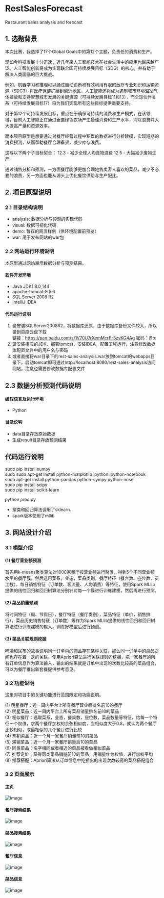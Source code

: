 # RestSalesForecast

Restaurant sales analysis and forecast

## 1. 选题背景

本次比赛，我选择了17个Global Goals中的第12个主题，负责任的消费和生产。

现如今科技发展十分迅速，近几年来人工智能技术在社会生活中的应用也越来越广泛。人工智能创新将成为实现联合国可持续发展目标（SDG）的核心，并有助于解决人类面临的巨大挑战。

例如，机器学习和推理可以通过自动诊断和有效利用有限的医疗专业知识和运输资源（SDG3）将医疗保健扩展到偏远地区，人工智能还将成为遏制城市环境温室气体排放和支持智慧城市发展的关键资源（可持续发展目标11和13），而全球伙伴关系（可持续发展目标17）将为我们实现所有这些目标提供重要支持。

对于第12个可持续发展目标，重点在于确保可持续的消费和生产模式。在该领域，目前人工智能正在通过垂直绿色农场产生最佳消费和生产水平，消除浪费并大大提高产量和资源效率。

而本项目原型是想要通过对餐厅经营过程中积累的数据进行分析建模，实现短期的消费预测，从而帮助餐厅合理备货，减少库存浪费。

这与以下两个子目标契合：
12.3 - 减少全球人均食物浪费
12.5 - 大幅减少废物生产

通过销售分析和预测，一方面餐厅能够更加合理地售卖客人喜欢的菜品，减少不必要的浪费，另一方面也能从源头上优化餐饮供给与生产配比。

## 2. 项目原型说明

### 2.1 目录结构说明

- analysis: 数据分析与预测的实现代码
- visual: 数据可视化代码
- demo: 暂存的网页样例（供环境配置前预览）
- war: 用于发布网站的war包

### 2.2 网站运行环境说明

本原型通过网站展示数据分析与预测结果。

#### 软件开发环境

- Java JDK1.8.0_144
- apache-tomcat-8.5.6  
- SQL Server 2008 R2  
- IntelliJ IDEA  

#### 代码运行说明  

1. 请安装SQLServer2008R2，将数据库还原，由于数据库备份文件较大，所以请到百度云盘下载  
  链接：https://pan.baidu.com/s/1V70U7rXemMcrF-5zvKG4Ag 密码：j9tc
2. 请安装相应的JDK、部署tomcat，安装IDEA，配置工程运行，注意修改数据库配置文件中的用户名与密码  
3. 或者直接将war目录下的rest-sales-analysis.war放到tomcat的webapps目录下，启动tomcat即可通过http://localhost:8080/rest-sales-analysis访问网站，注意也需要修改数据库配置文件  


## 2.3 数据分析预测代码说明

#### 编程语言及运行环境  

- Python  

#### 目录说明  

- data目录存放原始数据
- 生成result目录存放预测结果

## 代码运行说明
sudo pip install numpy  
sudo sudo apt-get install python-matplotlib ipython ipython-notebook  
sudo apt-get install python-pandas python-sympy python-nose  
sudo pip install scipy  
sudo pip install scikit-learn 

python proc.py  

- 聚类和回归算法调用了sklearn.  
- spark版本使用了mllib

## 3. 网站设计介绍

### 3.1 模型介绍

#### (1) 餐厅营业额预测
首先用k-means聚类算法对1000家餐厅按营业额进行聚类，得到5个不同营业额水平的餐厅簇。然后选用菜系，业态，菜品类别，餐厅特征（餐台数、座位数、员工数），每日销售特征（订单数、客流量、人均消费）等特征，使用Spark MLlib提供的线性回归和回归树算法分别针对每一个簇进行训练建模，然后再进行预测。

#### (2) 菜品销量预测
将时间特征（周、节假日），餐厅特征（餐厅类别），菜品特征（单价，销售排行），菜品历史销售特征（订单数）等作为Spark MLlib提供的线性回归和回归树算法进行训练建模的输入，训练好模型后进行预测。

#### (3) 菜品关联规则挖掘
啤酒和尿布的故事说明同一订单内的商品存在某种关联，那么同一订单中的菜品之间也存在着一定的关联。使用Apriori算法进行关联规则的挖掘，把一家餐厅的所有订单信息作为算法输入，输出的结果就是订单中出现的次数比较高的菜品组合，可以为餐厅推出新套餐提供参考意见。

### 3.2 功能说明

这里对项目中的关键功能进行范围限定和功能说明。


(1) 明星餐厅：近一周内平台上所有餐厅营业额排名前10的餐厅  
(2) 明星菜品：近一周内平台上所有菜品销量排名前10的菜品  
(3) 相似餐厅：选取菜系，业态，餐桌数，座位数，菜品数量等特征，给每一个特征一个权值，求两个餐厅加权的余弦相似度，当相似度大于0.8，就认为两个餐厅比较相似，取最相似的几个餐厅进行比较  
(4) 热销菜品：近一个月一家餐厅销量前10的菜品  
(5) 滞销菜品：近一个月一家餐厅销量后10的菜品  
(6) 同类菜品：名字相同或者相近的菜品被看做相似菜品  
(7) 推荐定价：获得同类菜品销量前10的菜品，用销量作为权值，进行加权平均  
(8) 推荐搭配：Apriori算法从订单信息中挖掘出的出现次数较高的菜品搭配组合  


### 3.2 页面展示

#### 主页
![image](./screenshot/Home.png)

#### 餐厅搜索结果
![image](./screenshot/SearchHotelResults.png)

#### 菜品搜素结果
![image](./screenshot/SearchFoodResults.png)

#### 餐厅信息
![image](./screenshot/Hotel_Info.png)

#### 菜品信息
![image](./screenshot/Food_Info.png)

